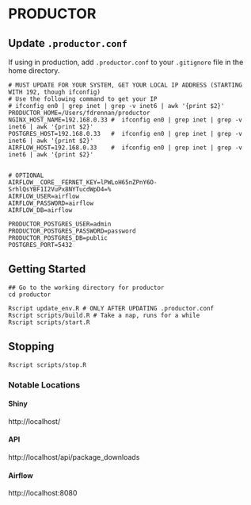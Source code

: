 # PRODUCTOR 

## Update `.productor.conf`
If using in production, add `.productor.conf` to your `.gitignore` file in the home directory.
```
# MUST UPDATE FOR YOUR SYSTEM, GET YOUR LOCAL IP ADDRESS (STARTING WITH 192, though ifconfig)
# Use the following command to get your IP
# ifconfig en0 | grep inet | grep -v inet6 | awk '{print $2}'
PRODUCTOR_HOME=/Users/fdrennan/productor
NGINX_HOST_NAME=192.168.0.33 #  ifconfig en0 | grep inet | grep -v inet6 | awk '{print $2}'
POSTGRES_HOST=192.168.0.33   #  ifconfig en0 | grep inet | grep -v inet6 | awk '{print $2}'
AIRFLOW_HOST=192.168.0.33    #  ifconfig en0 | grep inet | grep -v inet6 | awk '{print $2}'


# OPTIONAL
AIRFLOW__CORE__FERNET_KEY=lPWLoH65nZPnY6O-SrhlQsYBF1I2VuPx8NYTucdWpD4=%
AIRFLOW_USER=airflow
AIRFLOW_PASSWORD=airflow
AIRFLOW_DB=airflow

PRODUCTOR_POSTGRES_USER=admin
PRODUCTOR_POSTGRES_PASSWORD=password
PRODUCTOR_POSTGRES_DB=public
POSTGRES_PORT=5432
```

## Getting Started 
``` 
## Go to the working directory for productor
cd productor

Rscript update_env.R # ONLY AFTER UPDATING .productor.conf
Rscript scripts/build.R # Take a nap, runs for a while
Rscript scripts/start.R
```

## Stopping
```
Rscript scripts/stop.R
```

### Notable Locations
#### Shiny
http://localhost/

#### API
http://localhost/api/package_downloads

#### Airflow
http://localhost:8080